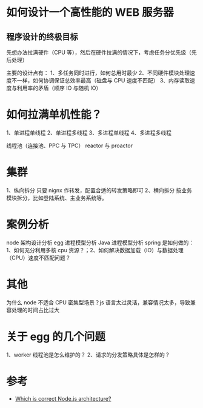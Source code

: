 # 如何设计一个高性能的 WEB 服务器

## 程序设计的终极目标

先想办法拉满硬件（CPU 等），然后在硬件拉满的情况下，考虑任务分优先级（先后处理）

主要的设计点有：
1、多任务同时进行，如何总用时最少
2、不同硬件模块处理速度不一样，如何协调保证总效率最高（磁盘与 CPU 速度不匹配）
3、内存读取速度与利用率的矛盾（顺序 IO 与随机 IO）

# 如何拉满单机性能？

1、单进程单线程
2、单进程多线程
3、多进程单线程
4、多进程多线程

线程池（连接池、PPC 与 TPC）
reactor 与 proactor

# 集群

1、纵向拆分
只要 nignx 作转发，配置合适的转发策略即可
2、横向拆分
按业务模块拆分，比如登陆系统、主业务系统等。

# 案例分析

node 架构设计分析
egg 进程模型分析
Java 进程模型分析
spring 是如何做的：1、如何充分利用多核 cpu 资源？；2、如何解决数据加载（IO）与数据处理（CPU）速度不匹配问题？

# 其他

为什么 node 不适合 CPU 密集型场景？js 语言太过灵活，兼容情况太多，导致兼容处理的时间占比过大

# 关于 egg 的几个问题

1、worker 线程池是怎么维护的？
2、请求的分发策略具体是怎样的？

# 参考

-   [Which is correct Node.js architecture?](https://stackoverflow.com/questions/36766696/which-is-correct-node-js-architecture)
